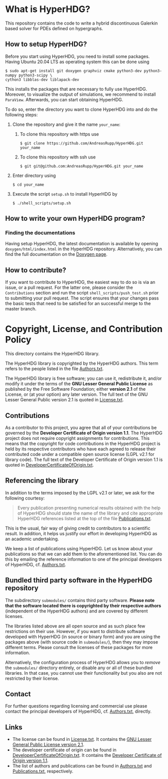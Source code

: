 # What is HyperHDG?

This repository contains the code to write a hybrid discontinuous Galerkin based solver for PDEs
defined on hypergraphs. 


## How to setup HyperHDG?

Before you start using HyperHDG, you need to install some packages. Having Ubuntu 20.04 LTS as
operating system this can be done using

    $ sudo apt-get install git doxygen graphviz cmake python3-dev python3-numpy python3-scipy \
    cython3 libblas-dev liblapack-dev

This installs the packages that are necessary to fully use HyperHDG. Moreover, to visualize the
output of simulations, we recommend to install `ParaView`. Afterwards, you can start obtaining
HyperHDG.

To do so, enter the directory you want to clone HyperHDG into and do the following steps:

1. Clone the repository and give it the name `your_name`:

   1. To clone this repository with https use

          $ git clone https://github.com/AndreasRupp/HyperHDG.git your_name

   2. To clone this repository with ssh use

          $ git git@github.com:AndreasRupp/HyperHDG.git your_name

2. Enter directory using

       $ cd your_name

3. Execute the script `setup.sh` to install HyperHDG by

       $ ./shell_scripts/setup.sh


## How to write your own HyperHDG program?


### Finding the documentations

Having setup HyperHDG, the latest documentation is available by opening `doxygen/html/index.html` in
the HyperHDG repository. Alternatively, you can find the full documentation on the [Doxygen page](
https://andreasrupp.github.io/HyperHDG/).


## How to contribute?

If you want to contribute to HyperHDG, the easiest way to do so is via an issue, or a pull request.
For the latter one, please consider the `Contributions` section and run the script
`shell_scripts/push_test.sh` prior to submitting your pull request. The script ensures that your
changes pass the basic tests that need to be satisfied for an successful merge to the master branch. 


# Copyright, License, and Contribution Policy

This directory contains the HyperHDG library.

The HyperHDG library is copyrighted by the HyperHDG authors. This term refers to the people listed
in the file [Authors.txt](Authors.txt).

The HyperHDG library is free software; you can use it, redistribute it, and/or modify it under the 
terms of the <b>GNU Lesser General Public License</b> as published by the Free Software Foundation; 
either <b>version 2.1</b> of the License, or (at your option) any later version. The full text of
the GNU Lesser General Public version 2.1 is quoted in [License.txt](License.txt).


## Contributions

As a contributor to this project, you agree that all of your contributions be governed by the
<b>Developer Certificate of Origin version 1.1</b>. The HyperHDG project does not require copyright
assignments for contributions. This means that the copyright for code contributions in the HyperHDG
project is held by its respective contributors who have each agreed to release their contributed
code under a compatible open source license (LGPL v2.1 for library code). The full text of the 
Developer Certificate of Origin version 1.1 is quoted in [DeveloperCertificateOfOrigin.txt](
DeveloperCertificateOfOrigin.txt).


## Referencing the library

In addition to the terms imposed by the LGPL v2.1 or later, we ask for the following courtesy:

> Every publication presenting numerical results obtained with the help of HyperHDG should state the
> name of the library and cite appropriate HyperHDG references listed at the top of the file
> [Publications.txt](Publications.txt).

This is the usual, fair way of giving credit to contributors to a scientific result. In addition, it
helps us justify our effort in developing HyperHDG as an academic undertaking.

We keep a list of publications using HyperHDG. Let us know about your publications so that we can 
add them to the aforementioned list. You can do this by emailing the reference information to one of
the principal developers of HyperHDG, cf. [Authors.txt](Authors.txt).


## Bundled third party software in the HyperHDG repository

The subdirectory `submodules/` contains third party software. <b>Please note that the software
located there is copyrighted by their respective authors</b> (independent of the HyperHDG authors)
and are covered by different licenses.

The libraries listed above are all open source and as such place few restrictions on their use.
However, if you want to distribute software developed with HyperHDG (in source or binary form) and
you are using the packages above (with source code in `submodules/`), then they may impose
different terms. Please consult the licenses of these packages for more information.

Alternatively, the configuration process of HyperHDG allows you to <i>remove</i> the `submodules/`
directory entirely, or disable any or all of these bundled libraries. In that case, you cannot use
their functionality but you also are not restricted by their license.


## Contact

For further questions regarding licensing and commercial use please contact the principal developers
of HyperHDG, cf. [Authors.txt](Authors.txt), directly.


## Links

- The license can be found in [License.txt](License.txt). It contains the [GNU Lesser General Public
License version 2.1](https://www.gnu.org/licenses/old-licenses/lgpl-2.1.en.html).
- The developer certificate of origin can be found in 
[DeveloperCertificateOfOrigin.txt](DeveloperCertificateOfOrigin.txt). It contains the [Developer 
Certificate of Origin version 1.1](https://developercertificate.org/).
- The list of authors and publications can be found in [Authors.txt](Authors.txt) and 
[Publications.txt](Publications.txt), respectively.
